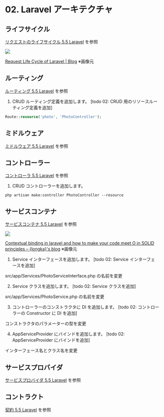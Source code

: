 # 02. Laravel アーキテクチャ

## ライフサイクル

[リクエストのライフサイクル 5.5 Laravel](https://readouble.com/laravel/5.5/ja/lifecycle.html) を参照

![](https://i0.wp.com/blog.mallow-tech.com/wp-content/uploads/2016/06/Laravel-Request-Life-Cycle.png?resize=1024%2C559)

[Request Life Cycle of Laravel | Blog](http://blog.mallow-tech.com/2016/06/request-life-cycle-of-laravel/) ※画像元

## ルーティング

[ルーティング 5.5 Laravel](https://readouble.com/laravel/5.5/ja/routing.html) を参照

1. CRUD ルーティング定義を追加します。 [todo 02: CRUD 用のリソースルーティング定義を追加]

```php
Route::resource('photo', 'PhotoController');
```

## ミドルウェア

[ミドルウェア 5.5 Laravel](https://readouble.com/laravel/5.5/ja/middleware.html) を参照

## コントローラー

[コントローラ 5.5 Laravel](https://readouble.com/laravel/5.5/ja/controllers.html) を参照

1. CRUD コントローラーを追加します。

```shell
php artisan make:controller PhotoController --resource
```

## サービスコンテナ

[サービスコンテナ 5.5 Laravel](https://readouble.com/laravel/5.5/ja/container.html) を参照

![](https://longka.info/blog/wp-content/uploads/visual-o-implemntation.png)

[Contextual binding in laravel and how to make your code meet O in SOLID principles – {longka}'s blog](https://longka.info/blog/2016/04/29/contextual-binding-in-laravel-and-o-in-solid-principles/) ※画像元

1. Service インターフェースを追加します。 [todo 02: Service インターフェースを追加]

src/app/Services/PhotoServiceInterface.php の名前を変更

2. Service クラスを追加します。 [todo 02: Service クラスを追加]

src/app/Services/PhotoService.php の名前を変更

3. コントローラーのコンストラクタに DI を追加します。 [todo 02: コントローラーの Constructor に DI を追加]

コンストラクタのパラメーターの型を変更

4. AppServiceProvider にバインドを追加します。 [todo 02: AppServiceProvider にバインドを追加]

インターフェース名とクラス名を変更

## サービスプロバイダ

[サービスプロバイダ 5.5 Laravel](https://readouble.com/laravel/5.5/ja/providers.html) を参照

## コントラクト

[契約 5.5 Laravel](https://readouble.com/laravel/5.5/ja/contracts.html) を参照
